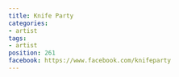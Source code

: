```yaml
---
title: Knife Party
categories:
- artist
tags:
- artist
position: 261
facebook: https://www.facebook.com/knifeparty
---
```


